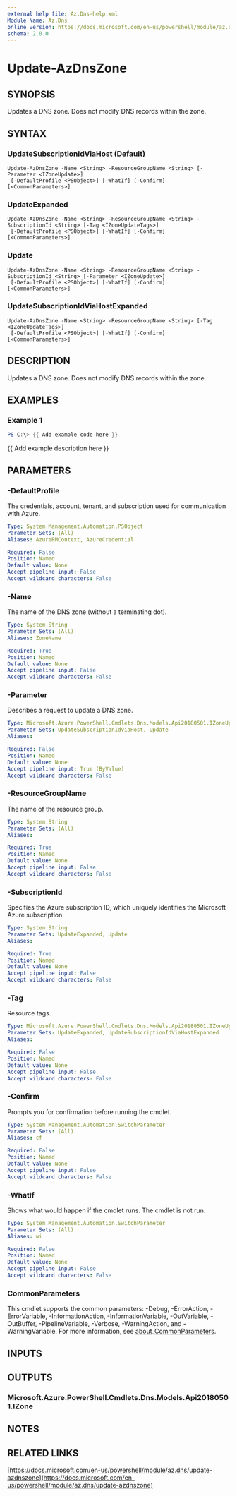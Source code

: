 ```yaml
---
external help file: Az.Dns-help.xml
Module Name: Az.Dns
online version: https://docs.microsoft.com/en-us/powershell/module/az.dns/update-azdnszone
schema: 2.0.0
---
```


# Update-AzDnsZone

## SYNOPSIS
Updates a DNS zone.
Does not modify DNS records within the zone.

## SYNTAX

### UpdateSubscriptionIdViaHost (Default)
```
Update-AzDnsZone -Name <String> -ResourceGroupName <String> [-Parameter <IZoneUpdate>]
 [-DefaultProfile <PSObject>] [-WhatIf] [-Confirm] [<CommonParameters>]
```

### UpdateExpanded
```
Update-AzDnsZone -Name <String> -ResourceGroupName <String> -SubscriptionId <String> [-Tag <IZoneUpdateTags>]
 [-DefaultProfile <PSObject>] [-WhatIf] [-Confirm] [<CommonParameters>]
```

### Update
```
Update-AzDnsZone -Name <String> -ResourceGroupName <String> -SubscriptionId <String> [-Parameter <IZoneUpdate>]
 [-DefaultProfile <PSObject>] [-WhatIf] [-Confirm] [<CommonParameters>]
```

### UpdateSubscriptionIdViaHostExpanded
```
Update-AzDnsZone -Name <String> -ResourceGroupName <String> [-Tag <IZoneUpdateTags>]
 [-DefaultProfile <PSObject>] [-WhatIf] [-Confirm] [<CommonParameters>]
```

## DESCRIPTION
Updates a DNS zone.
Does not modify DNS records within the zone.

## EXAMPLES

### Example 1
```powershell
PS C:\> {{ Add example code here }}
```

{{ Add example description here }}

## PARAMETERS

### -DefaultProfile
The credentials, account, tenant, and subscription used for communication with Azure.

```yaml
Type: System.Management.Automation.PSObject
Parameter Sets: (All)
Aliases: AzureRMContext, AzureCredential

Required: False
Position: Named
Default value: None
Accept pipeline input: False
Accept wildcard characters: False
```

### -Name
The name of the DNS zone (without a terminating dot).

```yaml
Type: System.String
Parameter Sets: (All)
Aliases: ZoneName

Required: True
Position: Named
Default value: None
Accept pipeline input: False
Accept wildcard characters: False
```

### -Parameter
Describes a request to update a DNS zone.

```yaml
Type: Microsoft.Azure.PowerShell.Cmdlets.Dns.Models.Api20180501.IZoneUpdate
Parameter Sets: UpdateSubscriptionIdViaHost, Update
Aliases:

Required: False
Position: Named
Default value: None
Accept pipeline input: True (ByValue)
Accept wildcard characters: False
```

### -ResourceGroupName
The name of the resource group.

```yaml
Type: System.String
Parameter Sets: (All)
Aliases:

Required: True
Position: Named
Default value: None
Accept pipeline input: False
Accept wildcard characters: False
```

### -SubscriptionId
Specifies the Azure subscription ID, which uniquely identifies the Microsoft Azure subscription.

```yaml
Type: System.String
Parameter Sets: UpdateExpanded, Update
Aliases:

Required: True
Position: Named
Default value: None
Accept pipeline input: False
Accept wildcard characters: False
```

### -Tag
Resource tags.

```yaml
Type: Microsoft.Azure.PowerShell.Cmdlets.Dns.Models.Api20180501.IZoneUpdateTags
Parameter Sets: UpdateExpanded, UpdateSubscriptionIdViaHostExpanded
Aliases:

Required: False
Position: Named
Default value: None
Accept pipeline input: False
Accept wildcard characters: False
```

### -Confirm
Prompts you for confirmation before running the cmdlet.

```yaml
Type: System.Management.Automation.SwitchParameter
Parameter Sets: (All)
Aliases: cf

Required: False
Position: Named
Default value: None
Accept pipeline input: False
Accept wildcard characters: False
```

### -WhatIf
Shows what would happen if the cmdlet runs.
The cmdlet is not run.

```yaml
Type: System.Management.Automation.SwitchParameter
Parameter Sets: (All)
Aliases: wi

Required: False
Position: Named
Default value: None
Accept pipeline input: False
Accept wildcard characters: False
```

### CommonParameters
This cmdlet supports the common parameters: -Debug, -ErrorAction, -ErrorVariable, -InformationAction, -InformationVariable, -OutVariable, -OutBuffer, -PipelineVariable, -Verbose, -WarningAction, and -WarningVariable. For more information, see [about_CommonParameters](http://go.microsoft.com/fwlink/?LinkID=113216).

## INPUTS

## OUTPUTS

### Microsoft.Azure.PowerShell.Cmdlets.Dns.Models.Api20180501.IZone
## NOTES

## RELATED LINKS

[https://docs.microsoft.com/en-us/powershell/module/az.dns/update-azdnszone](https://docs.microsoft.com/en-us/powershell/module/az.dns/update-azdnszone)

